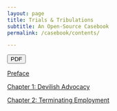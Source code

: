```yaml
---
layout: page
title: Trials & Tribulations
subtitle: An Open-Source Casebook
permalink: /casebook/contents/

---
```


<a href='../Book.pdf'><button class='button syllabus smaller'>PDF</button></a>


[Preface](../preface) 

[Chapter 1: Devilish Advocacy](../chap1) 

[Chapter 2: Terminating Employment ](../chap2)
